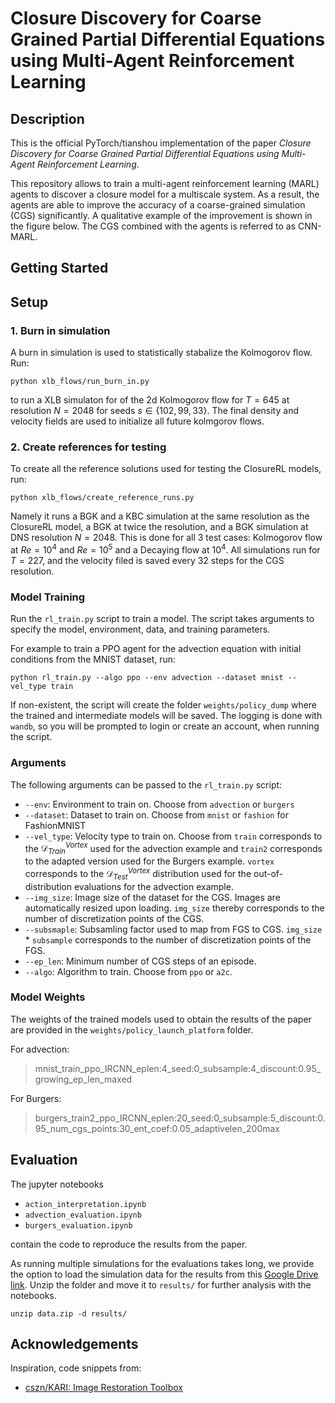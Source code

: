# Closure Discovery for Coarse Grained Partial Differential Equations using Multi-Agent Reinforcement Learning

## Description
This is the official PyTorch/tianshou implementation of the paper *Closure Discovery for Coarse Grained Partial Differential Equations using Multi-Agent Reinforcement Learning*.


This repository allows to train a multi-agent reinforcement learning (MARL) agents to discover a closure model for a multiscale system.
As a result, the agents are able to improve the accuracy of a coarse-grained simulation (CGS) significantly.
A qualitative example of the improvement is shown in the figure below. The CGS combined with the agents is referred to as CNN-MARL.



## Getting Started

## Setup 
### 1. Burn in simulation
A burn in simulation is used to statistically stabalize the Kolmogorov flow. Run:
```
python xlb_flows/run_burn_in.py
```
to run a XLB simulaton for of the 2d Kolmogorov flow for $T=645$ at resolution $N=2048$ for seeds $s \in \{102, 99, 33\}$. The final density and velocity fields are used to initialize all future kolmgorov flows.

### 2. Create references for testing
To create all the reference solutions used for testing the ClosureRL models, run:
```
python xlb_flows/create_reference_runs.py
```
 Namely it runs a BGK and a KBC simulation at the same resolution as the ClosureRL model, a BGK at twice the resolution, and a BGK simulation at DNS resolution $N=2048$. This is done for all 3 test cases: Kolmogorov flow at $Re=10^4$ and $Re=10^5$ and a Decaying flow at $10^4$. All simulations run for $T=227$, and the velocity filed is saved every $32$ steps for the CGS resolution.


### Model Training
Run the `rl_train.py` script to train a model. The script takes arguments to specify the model, environment, data, and training parameters.

For example to train a PPO agent for the advection equation with initial conditions from the MNIST dataset, run:
```
python rl_train.py --algo ppo --env advection --dataset mnist --vel_type train
```

If non-existent, the script will create the folder `weights/policy_dump` where the trained and intermediate models will be saved.
The logging is done with `wandb`, so you will be prompted to login or create an account, when running the script.

### Arguments
The following arguments can be passed to the `rl_train.py` script:
- `--env`: Environment to train on. Choose from `advection` or `burgers`
- `--dataset`: Dataset to train on. Choose from `mnist` or `fashion` for FashionMNIST
- `--vel_type`: Velocity type to train on. Choose from `train` corresponds to the $\mathcal D_{Train}^{Vortex}$ used for the advection example and `train2` corresponds to the adapted version used for the Burgers example. `vortex` corresponds to the $\mathcal D_{Test}^{Vortex}$ distribution used for the out-of-distribution evaluations for the advection example.
- `--img_size`: Image size of the dataset for the CGS. Images are automatically resized upon loading. `img_size` thereby corresponds to the number of discretization points of the CGS.
- `--subsmaple`: Subsamling factor used to map from FGS to CGS. `img_size` * `subsample` corresponds to the number of discretization points of the FGS.
- `--ep_len`: Minimum number of CGS steps of an episode.
- `--algo`: Algorithm to train. Choose from `ppo` or `a2c`.

### Model Weights
The weights of the trained models used to obtain the results of the paper are provided in the `weights/policy_launch_platform` folder.

For advection:
> mnist_train_ppo_IRCNN_eplen:4_seed:0_subsample:4_discount:0.95_growing_ep_len_maxed

For Burgers:
> burgers_train2_ppo_IRCNN_eplen:20_seed:0_subsample:5_discount:0.95_num_cgs_points:30_ent_coef:0.05_adaptivelen_200max

## Evaluation
The jupyter notebooks
- `action_interpretation.ipynb`
- `advection_evaluation.ipynb`
- `burgers_evaluation.ipynb`

contain the code to reproduce the results from the paper.

As running multiple simulations for the evaluations takes long, we provide the option to load the simulation data for the results from this [Google Drive link](https://drive.google.com/file/d/1Kz0AIpIizymvtfP5xXUMtzvg-S2Cl-Wl/view?usp=sharing). Unzip the folder and move it to `results/` for further analysis with the notebooks.
```
unzip data.zip -d results/
```

## Acknowledgements
Inspiration, code snippets from:
- [cszn/KARI: Image Restoration Toolbox](https://github.com/cszn/KAIR)